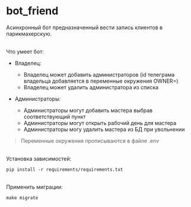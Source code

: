 # bot_friend
Асинхронный бот предназначенный вести запись клиентов в парикмахерскую.

<br/>
Что умеет бот: <br/>

- Владелец:
  * Владелец может добавить администраторов (id телеграма владельца добавляется в переменные окружения OWNER=)
  * Владелец может удалить администратора из списка

- Администраторы:
  * Администраторы могут добавить мастера выбрав соответствующий пункт 
  * Администраторы могут открыть рабочий день для мастера 
  * Администраторы могу удалить мастера из БД при увольнении 


>Переменные окружения прописываются в файле .env

<br/>Установка зависимостей: 

```
pip install -r requirements/requirements.txt
```

<br/>Применить миграции: 

```
make migrate
```
